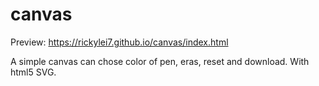 # canvas
Preview:  https://rickylei7.github.io/canvas/index.html

A simple canvas can chose color of pen, eras, reset and download. With html5 SVG.
